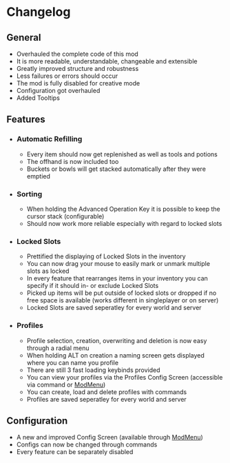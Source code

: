 
# Changelog

## General
- Overhauled the complete code of this mod
- It is more readable, understandable, changeable and extensible
- Greatly improved structure and robustness
- Less failures or errors should occur
- The mod is fully disabled for creative mode
- Configuration got overhauled
- Added Tooltips

## Features

- ### Automatic Refilling
    - Every item should now get replenished as well as tools and potions
    - The offhand is now included too
    - Buckets or bowls will get stacked automatically after they were emptied

- ### Sorting
    - When holding the Advanced Operation Key it is possible to keep the cursor stack (configurable)
    - Should now work more reliable especially with regard to locked slots

- ### Locked Slots
    - Prettified the displaying of Locked Slots in the inventory
    - You can now drag your mouse to easily mark or unmark multiple slots as locked
    - In every feature that rearranges items in your inventory you can specify if it should in- or exclude Locked Slots
    - Picked up items will be put outside of locked slots or dropped if no free space is available (works different in singleplayer or on server)
    - Locked Slots are saved seperatley for every world and server

- ### Profiles
    - Profile selection, creation, overwriting and deletion is now easy through a radial menu
    - When holding ALT on creation a naming screen gets displayed where you can name you profile
    - There are still 3 fast loading keybinds provided
    - You can view your profiles via the Profiles Config Screen (accessible via command or [ModMenu](https://modrinth.com/mod/modmenu))
    - You can create, load and delete profiles with commands
    - Profiles are saved seperatley for every world and server

## Configuration
- A new and improved Config Screen (available through [ModMenu](https://modrinth.com/mod/modmenu))
- Configs can now be changed through commands
- Every feature can be separately disabled
